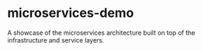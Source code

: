 # microservices-demo
A showcase of the microservices architecture built on top of the infrastructure and service layers.
